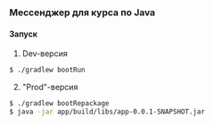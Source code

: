 ### Мессенджер для курса по Java

#### Запуск

1) Dev-версия
```bash
$ ./gradlew bootRun
```

2) "Prod"-версия
```bash
$ ./gradlew bootRepackage
$ java -jar app/build/libs/app-0.0.1-SNAPSHOT.jar
```